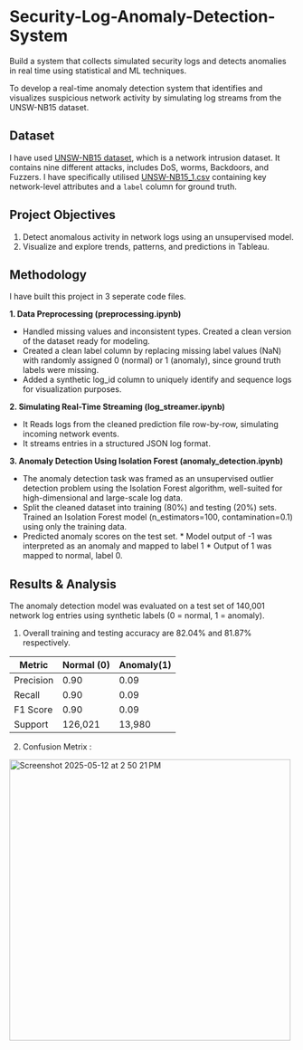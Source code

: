# Security-Log-Anomaly-Detection-System
Build a system that collects simulated security logs and detects anomalies in real time using statistical and ML techniques.

To develop a real-time anomaly detection system that identifies and visualizes suspicious network activity by simulating log streams from the UNSW-NB15 dataset. 

## Dataset

I have used [UNSW-NB15 dataset](https://research.unsw.edu.au/projects/unsw-nb15-dataset), which is a network intrusion dataset. It contains nine different attacks, includes DoS, worms, Backdoors, and Fuzzers. I have specifically utilised [UNSW-NB15_1.csv](https://drive.google.com/file/d/1Xs8676kjZX8y5oVjiCplZL5zdQPTfk0j/view?usp=sharing) containing key network-level attributes and a `label` column for ground truth.


## Project Objectives

1.  Detect anomalous activity in network logs using an unsupervised model.
2.  Visualize and explore trends, patterns, and predictions in Tableau.

## Methodology

I have built this project in 3 seperate code files. 

**1. Data Preprocessing (preprocessing.ipynb)**

*  Handled missing values and inconsistent types. Created a clean version of the dataset ready for modeling.
*  Created a clean label column by replacing missing label values (NaN) with randomly assigned 0 (normal) or 1 (anomaly), since ground truth labels were missing.
*  Added a synthetic log_id column to uniquely identify and sequence logs for visualization purposes.

**2. Simulating Real-Time Streaming (log_streamer.ipynb)**

* It Reads logs from the cleaned prediction file row-by-row, simulating incoming network events.
* It streams entries in a structured JSON log format.

**3. Anomaly Detection Using Isolation Forest (anomaly_detection.ipynb)**

* The anomaly detection task was framed as an unsupervised outlier detection problem using the Isolation Forest algorithm, well-suited for high-dimensional and large-scale log data.
* Split the cleaned dataset into training (80%) and testing (20%) sets. Trained an Isolation Forest model (n_estimators=100, contamination=0.1) using only the training data.
* Predicted anomaly scores on the test set.
      * Model output of -1 was interpreted as an anomaly and mapped to label 1
      * Output of 1 was mapped to normal, label 0.

## Results & Analysis
The anomaly detection model was evaluated on a test set of 140,001 network log entries using synthetic labels (0 = normal, 1 = anomaly). 

1. Overall training and testing accuracy are 82.04% and 81.87% respectively.

| Metric | Normal (0) | Anomaly(1) |
| ------------- | ------------- | ------------- |
| Precision  | 0.90  |      0.09        |
| Recall  | 0.90  |        0.09       |
|F1 Score|    0.90                |      0.09         |
|Support|         126,021 |	13,980     |

2. Confusion Metrix :

<img width="497" alt="Screenshot 2025-05-12 at 2 50 21 PM" src="https://github.com/user-attachments/assets/1c496bec-ee54-4a83-94a8-9ba85ec4f053" />


  
